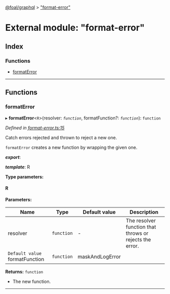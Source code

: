 [@foal/graphql](../README.md) > ["format-error"](../modules/_format_error_.md)

# External module: "format-error"

## Index

### Functions

* [formatError](_format_error_.md#formaterror)

---

## Functions

<a id="formaterror"></a>

###  formatError

▸ **formatError**<`R`>(resolver: *`function`*, formatFunction?: *`function`*): `function`

*Defined in [format-error.ts:15](https://github.com/FoalTS/foal/blob/cf326d07/packages/graphql/src/format-error.ts#L15)*

Catch errors rejected and thrown to reject a new one.

`formatError` creates a new function by wrapping the given one.

*__export__*: 

*__template__*: R

**Type parameters:**

#### R 
**Parameters:**

| Name | Type | Default value | Description |
| ------ | ------ | ------ | ------ |
| resolver | `function` | - |  The resolver function that throws or rejects the error. |
| `Default value` formatFunction | `function` |  maskAndLogError |

**Returns:** `function`
- The new function.

___


